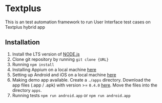 # Textplus
This is an test automation framework to run User Interface test cases on Textplus hybrid app

## 

## Installation

1. Install the LTS version of [NODE.js](https://nodejs.org/en/)
2. Clone git repository by running `git clone {URL}`
3. Running `npm install`
4. Installing Appium on a local machine [here](./docs/APPIUM.md)
5. Setting up Android and iOS on a local machine [here](./docs/ANDROID_IOS_SETUP.md)
6. Making demo app available. Create a `./apps` directory. Download the app files (.app / .apk) with version >= `0.4.0`
[here](https://github.com/webdriverio/native-demo-app/releases). Move the files into the directory `apps`.
6. Running tests `npm run android.app` or `npm run android.app`
